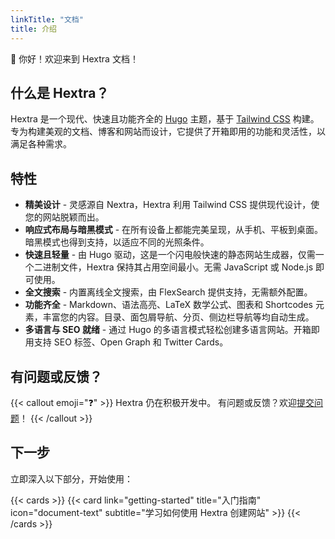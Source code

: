 ```yaml
---
linkTitle: "文档"
title: 介绍
---
```


👋 你好！欢迎来到 Hextra 文档！

<!--more-->

## 什么是 Hextra？

Hextra 是一个现代、快速且功能齐全的 [Hugo][hugo] 主题，基于 [Tailwind CSS][tailwind-css] 构建。专为构建美观的文档、博客和网站而设计，它提供了开箱即用的功能和灵活性，以满足各种需求。

## 特性

- **精美设计** - 灵感源自 Nextra，Hextra 利用 Tailwind CSS 提供现代设计，使您的网站脱颖而出。
- **响应式布局与暗黑模式** - 在所有设备上都能完美呈现，从手机、平板到桌面。暗黑模式也得到支持，以适应不同的光照条件。
- **快速且轻量** - 由 Hugo 驱动，这是一个闪电般快速的静态网站生成器，仅需一个二进制文件，Hextra 保持其占用空间最小。无需 JavaScript 或 Node.js 即可使用。
- **全文搜索** - 内置离线全文搜索，由 FlexSearch 提供支持，无需额外配置。
- **功能齐全** - Markdown、语法高亮、LaTeX 数学公式、图表和 Shortcodes 元素，丰富您的内容。目录、面包屑导航、分页、侧边栏导航等均自动生成。
- **多语言与 SEO 就绪** - 通过 Hugo 的多语言模式轻松创建多语言网站。开箱即用支持 SEO 标签、Open Graph 和 Twitter Cards。

## 有问题或反馈？

{{< callout emoji="❓" >}}
  Hextra 仍在积极开发中。
  有问题或反馈？欢迎[提交问题](https://github.com/imfing/hextra/issues)！
{{< /callout >}}

## 下一步

立即深入以下部分，开始使用：

{{< cards >}}
  {{< card link="getting-started" title="入门指南" icon="document-text" subtitle="学习如何使用 Hextra 创建网站" >}}
{{< /cards >}}

[hugo]: https://gohugo.io/
[flex-search]: https://github.com/nextapps-de/flexsearch
[tailwind-css]: https://tailwindcss.com/
```